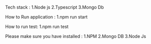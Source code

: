Tech stack :
1.Node js 
2.Typescript
3.Mongo Db

How to Run application :
1.npm run start

How to run test:
1.npm run test

Please make sure you have installed :
1.NPM
2.Mongo DB
3.Node Js
